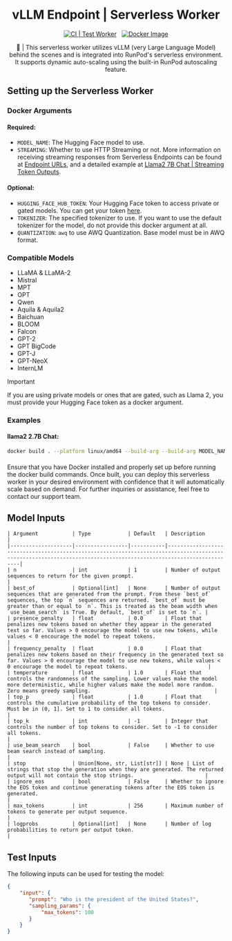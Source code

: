 <div align="center">

<h1>vLLM Endpoint | Serverless Worker </h1>

[![CI | Test Worker](https://github.com/runpod-workers/worker-template/actions/workflows/CI-test_worker.yml/badge.svg)](https://github.com/runpod-workers/worker-template/actions/workflows/CI-test_worker.yml)
&nbsp;
[![Docker Image](https://github.com/runpod-workers/worker-template/actions/workflows/CD-docker_dev.yml/badge.svg)](https://github.com/runpod-workers/worker-template/actions/workflows/CD-docker_dev.yml)

🚀 | This serverless worker utilizes vLLM (very Large Language Model) behind the scenes and is integrated into RunPod's serverless environment. It supports dynamic auto-scaling using the built-in RunPod autoscaling feature.
</div>

## Setting up the Serverless Worker
### Docker Arguments
#### Required:
- `MODEL_NAME`: The Hugging Face model to use.
- `STREAMING`: Whether to use HTTP Streaming or not.
More information on receiving streaming responses from Serverless Endpoints can be found at [Endpoint URLs](https://docs.runpod.io/docs/serverless-endpoint-urls#streamjob_id), and a detailed example at [Llama2 7B Chat | Streaming Token Outputs](https://docs.runpod.io/reference/llama2-7b-chat#streaming-token-outputs). 
#### Optional:
- `HUGGING_FACE_HUB_TOKEN`: Your Hugging Face token to access private or gated models. You can get your token [here](https://huggingface.co/settings/token).
- `TOKENIZER`: The specified tokenizer to use. If you want to use the default tokenizer for the model, do not provide this docker argument at all.
- `QUANTIZATION`: `awq` to use AWQ Quantization. Base model must be in AWQ format.

### Compatible Models
- LLaMA & LLaMA-2 
- Mistral 
- MPT 
- OPT 
- Qwen 
- Aquila & Aquila2 
- Baichuan
- BLOOM 
- Falcon 
- GPT-2
- GPT BigCode
- GPT-J
- GPT-NeoX
- InternLM

> [!IMPORTANT]
> If you are using private models or ones that are gated, such as Llama 2, you must provide your Hugging Face token as a docker argument. 


### Examples
#### llama2 2.7B Chat:
```bash
docker build . --platform linux/amd64 --build-arg --build-arg MODEL_NAME=meta-llama/Llama-2-7b-chat-hf --build-arg STREAMING=True  HUGGING_FACE_HUB_TOKEN=your_hugging_face_token_here
```
#### 


Ensure that you have Docker installed and properly set up before running the docker build commands. Once built, you can deploy this serverless worker in your desired environment with confidence that it will automatically scale based on demand. For further inquiries or assistance, feel free to contact our support team.


## Model Inputs
```
| Argument           | Type            | Default   | Description                                                                                                                                                      |
|--------------------|-----------------|-----------|------------------------------------------------------------------------------------------------------------------------------------------------------------------|
| n                  | int             | 1         | Number of output sequences to return for the given prompt.                                                                                                      |
| best_of            | Optional[int]   | None      | Number of output sequences that are generated from the prompt. From these `best_of` sequences, the top `n` sequences are returned. `best_of` must be greater than or equal to `n`. This is treated as the beam width when `use_beam_search` is True. By default, `best_of` is set to `n`. |
| presence_penalty   | float           | 0.0       | Float that penalizes new tokens based on whether they appear in the generated text so far. Values > 0 encourage the model to use new tokens, while values < 0 encourage the model to repeat tokens.                        |
| frequency_penalty  | float           | 0.0       | Float that penalizes new tokens based on their frequency in the generated text so far. Values > 0 encourage the model to use new tokens, while values < 0 encourage the model to repeat tokens.                          |
| temperature        | float           | 1.0       | Float that controls the randomness of the sampling. Lower values make the model more deterministic, while higher values make the model more random. Zero means greedy sampling.                                        |
| top_p              | float           | 1.0       | Float that controls the cumulative probability of the top tokens to consider. Must be in (0, 1]. Set to 1 to consider all tokens.                            |
| top_k              | int             | -1        | Integer that controls the number of top tokens to consider. Set to -1 to consider all tokens.                                                               |
| use_beam_search    | bool            | False     | Whether to use beam search instead of sampling.                                                                                                             |
| stop               | Union[None, str, List[str]] | None | List of strings that stop the generation when they are generated. The returned output will not contain the stop strings.                       |
| ignore_eos         | bool            | False     | Whether to ignore the EOS token and continue generating tokens after the EOS token is generated.                                                            |
| max_tokens         | int             | 256       | Maximum number of tokens to generate per output sequence.                                                                                                   |
| logprobs           | Optional[int]   | None      | Number of log probabilities to return per output token.                                                                                                     |
```

## Test Inputs
The following inputs can be used for testing the model:
```json
{
    "input": {
       "prompt": "Who is the president of the United States?",
       "sampling_params": {
           "max_tokens": 100
       }
    }
}
```

